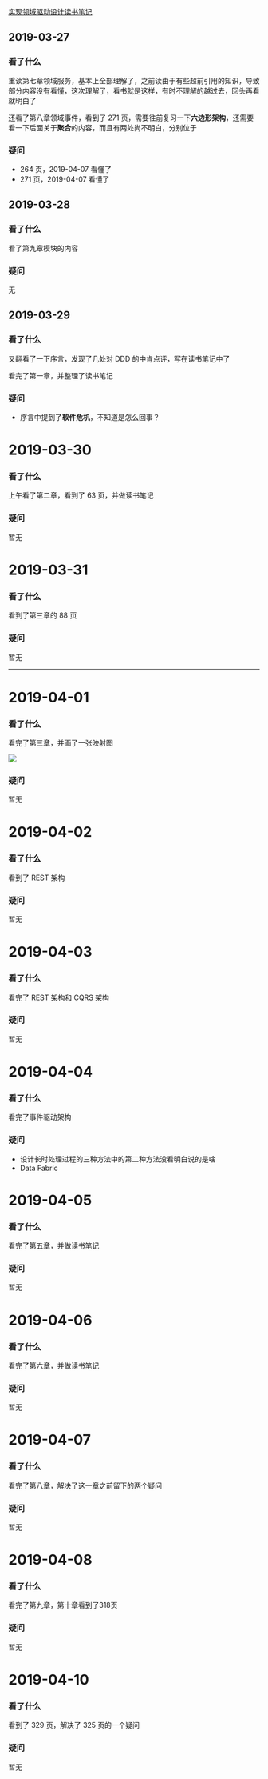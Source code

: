 [实现领域驱动设计读书笔记](../book_review/实现领域驱动设计.md)

## 2019-03-27

### 看了什么

重读第七章领域服务，基本上全部理解了，之前读由于有些超前引用的知识，导致部分内容没有看懂，这次理解了，看书就是这样，有时不理解的越过去，回头再看就明白了

还看了第八章领域事件，看到了 271 页，需要往前复习一下**六边形架构**，还需要看一下后面关于**聚合**的内容，而且有两处尚不明白，分别位于

### 疑问

* 264 页，2019-04-07 看懂了
* 271 页，2019-04-07 看懂了

## 2019-03-28

### 看了什么

看了第九章模块的内容

### 疑问

无

## 2019-03-29

### 看了什么

又翻看了一下序言，发现了几处对 DDD 的中肯点评，写在读书笔记中了

看完了第一章，并整理了读书笔记

### 疑问

* 序言中提到了**软件危机**，不知道是怎么回事？

# 2019-03-30

### 看了什么

上午看了第二章，看到了 63 页，并做读书笔记

### 疑问

暂无

# 2019-03-31

### 看了什么

看到了第三章的 88 页

### 疑问

暂无

----

# 2019-04-01

### 看了什么

看完了第三章，并画了一张映射图

![](../images/qone-jigsaw-context-map.png)

### 疑问

暂无

# 2019-04-02

### 看了什么

看到了 REST 架构

### 疑问

暂无

# 2019-04-03

### 看了什么

看完了 REST 架构和 CQRS 架构

### 疑问

暂无

# 2019-04-04

### 看了什么

看完了事件驱动架构

### 疑问

* 设计长时处理过程的三种方法中的第二种方法没看明白说的是啥
* Data Fabric 

# 2019-04-05

### 看了什么

看完了第五章，并做读书笔记

### 疑问

暂无

# 2019-04-06

### 看了什么

看完了第六章，并做读书笔记

### 疑问

暂无

# 2019-04-07

### 看了什么

看完了第八章，解决了这一章之前留下的两个疑问

### 疑问

暂无

# 2019-04-08

### 看了什么

看完了第九章，第十章看到了318页

### 疑问

暂无

# 2019-04-10

### 看了什么

看到了 329 页，解决了 325 页的一个疑问

### 疑问

暂无